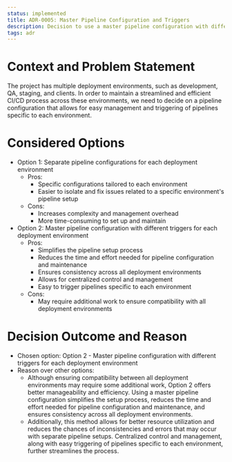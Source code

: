 ```yaml
---
status: implemented
title: ADR-0005: Master Pipeline Configuration and Triggers
description: Decision to use a master pipeline configuration with different triggers to manage the CI/CD process for various deployment environments in project
tags: adr
---
```


# Context and Problem Statement

The project has multiple deployment environments, such as development, QA, staging, and clients. In order to maintain a streamlined and efficient CI/CD process across these environments, we need to decide on a pipeline configuration that allows for easy management and triggering of pipelines specific to each environment.

# Considered Options

* Option 1: Separate pipeline configurations for each deployment environment
  * Pros:
    * Specific configurations tailored to each environment
    * Easier to isolate and fix issues related to a specific environment's pipeline setup
  * Cons:
    * Increases complexity and management overhead
    * More time-consuming to set up and maintain
* Option 2: Master pipeline configuration with different triggers for each deployment environment
  * Pros:
    * Simplifies the pipeline setup process
    * Reduces the time and effort needed for pipeline configuration and maintenance
    * Ensures consistency across all deployment environments
    * Allows for centralized control and management
    * Easy to trigger pipelines specific to each environment
  * Cons:
    * May require additional work to ensure compatibility with all deployment environments

# Decision Outcome and Reason

* Chosen option: Option 2 - Master pipeline configuration with different triggers for each deployment environment
* Reason over other options: 
  - Although ensuring compatibility between all deployment environments may require some additional work, Option 2 offers better manageability and efficiency. Using a master pipeline configuration simplifies the setup process, reduces the time and effort needed for pipeline configuration and maintenance, and ensures consistency across all deployment environments. 
  - Additionally, this method allows for better resource utilization and reduces the chances of inconsistencies and errors that may occur with separate pipeline setups. Centralized control and management, along with easy triggering of pipelines specific to each environment, further streamlines the process.

